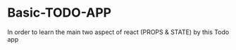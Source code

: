 # Basic-TODO-APP
In order to learn the main two aspect of react (PROPS &amp; STATE) by this Todo app
